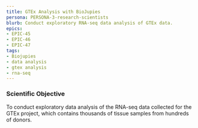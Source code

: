 ```yaml
---
title: GTEx Analysis with BioJupies
persona: PERSONA-3-research-scientists
blurb: Conduct exploratory RNA-seq data analysis of GTEx data.
epics:
- EPIC-45
- EPIC-46
- EPIC-47
tags:
- Biojupies
- data analysis
- gtex analysis
- rna-seq
---
```

### Scientific Objective

To conduct exploratory data analysis of the RNA-seq data collected for the GTEx project, which contains thousands of tissue samples from hundreds of donors.